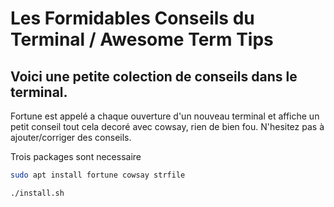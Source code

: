 # Les Formidables Conseils du Terminal / Awesome Term Tips 

## Voici une petite colection de conseils dans le terminal.

Fortune est appelé a chaque ouverture d'un nouveau terminal et affiche un petit conseil tout cela decoré avec cowsay, rien de bien fou. 
N'hesitez pas à ajouter/corriger des conseils. 




Trois packages sont necessaire
```bash
sudo apt install fortune cowsay strfile
```

```bash
./install.sh
```


